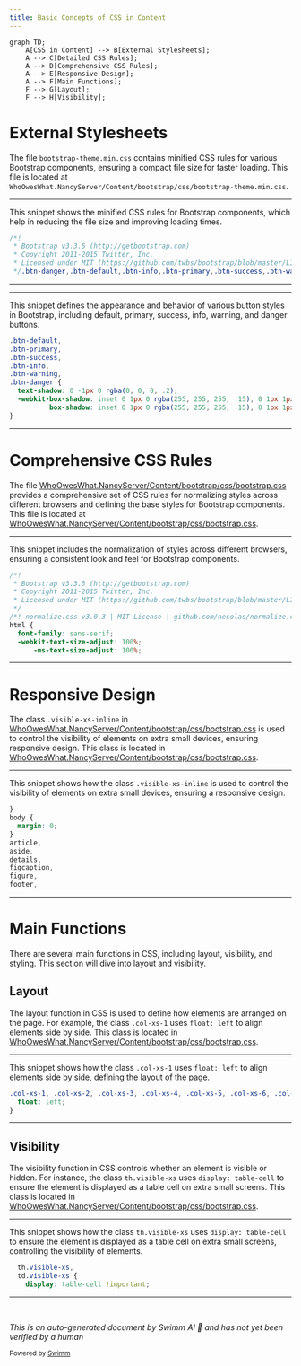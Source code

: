 ```yaml
---
title: Basic Concepts of CSS in Content
---
```

```mermaid
graph TD;
    A[CSS in Content] --> B[External Stylesheets];
    A --> C[Detailed CSS Rules];
    A --> D[Comprehensive CSS Rules];
    A --> E[Responsive Design];
    A --> F[Main Functions];
    F --> G[Layout];
    F --> H[Visibility];
```

# External Stylesheets

The file `bootstrap-theme.min.css` contains minified CSS rules for various Bootstrap components, ensuring a compact file size for faster loading. This file is located at `WhoOwesWhat.NancyServer/Content/bootstrap/css/bootstrap-theme.min.css`.

<SwmSnippet path="/WhoOwesWhat.NancyServer/Content/bootstrap/css/bootstrap-theme.min.css" line="1">

---

This snippet shows the minified CSS rules for Bootstrap components, which help in reducing the file size and improving loading times.

```css
/*!
 * Bootstrap v3.3.5 (http://getbootstrap.com)
 * Copyright 2011-2015 Twitter, Inc.
 * Licensed under MIT (https://github.com/twbs/bootstrap/blob/master/LICENSE)
 */.btn-danger,.btn-default,.btn-info,.btn-primary,.btn-success,.btn-warning{text-shadow:0 -1px 0 rgba(0,0,0,.2);-webkit-box-shadow:inset 0 1px 0 rgba(255,255,255,.15),0 1px 1px rgba(0,0,0,.075);box-shadow:inset 0 1px 0 rgba(255,255,255,.15),0 1px 1px rgba(0,0,0,.075)}.btn-danger.active,.btn-danger:active,.btn-default.active,.btn-default:active,.btn-info.active,.btn-info:active,.btn-primary.active,.btn-primary:active,.btn-success.active,.btn-success:active,.btn-warning.active,.btn-warning:active{-webkit-box-shadow:inset 0 3px 5px rgba(0,0,0,.125);box-shadow:inset 0 3px 5px rgba(0,0,0,.125)}.btn-danger.disabled,.btn-danger[disabled],.btn-default.disabled,.btn-default[disabled],.btn-info.disabled,.btn-info[disabled],.btn-primary.disabled,.btn-primary[disabled],.btn-success.disabled,.btn-success[disabled],.btn-warning.disabled,.btn-warning[disabled],fieldset[disabled] .btn-danger,fieldset[disabled] .btn-default,fieldset[disabled] .btn-info,fieldset[disabled] .btn-primary,fieldset[disabled] .btn-success,fieldset[disabled] .btn-warning{-webkit-box-shadow:none;box-shadow:none}.btn-danger .badge,.btn-default .badge,.btn-info .badge,.btn-primary .badge,.btn-success .badge,.btn-warning .badge{text-shadow:none}.btn.active,.btn:active{background-image:none}.btn-default{text-shadow:0 1px 0 #fff;background-image:-webkit-linear-gradient(top,#fff 0,#e0e0e0 100%);background-image:-o-linear-gradient(top,#fff 0,#e0e0e0 100%);background-image:-webkit-gradient(linear,left top,left bottom,from(#fff),to(#e0e0e0));background-image:linear-gradient(to bottom,#fff 0,#e0e0e0 100%);filter:progid:DXImageTransform.Microsoft.gradient(startColorstr='#ffffffff', endColorstr='#ffe0e0e0', GradientType=0);filter:progid:DXImageTransform.Microsoft.gradient(enabled=false);background-repeat:repeat-x;border-color:#dbdbdb;border-color:#ccc}.btn-default:focus,.btn-default:hover{background-color:#e0e0e0;background-position:0 -15px}.btn-default.active,.btn-default:active{background-color:#e0e0e0;border-color:#dbdbdb}.btn-default.disabled,.btn-default.disabled.active,.btn-default.disabled.focus,.btn-default.disabled:active,.btn-default.disabled:focus,.btn-default.disabled:hover,.btn-default[disabled],.btn-default[disabled].active,.btn-default[disabled].focus,.btn-default[disabled]:active,.btn-default[disabled]:focus,.btn-default[disabled]:hover,fieldset[disabled] .btn-default,fieldset[disabled] .btn-default.active,fieldset[disabled] .btn-default.focus,fieldset[disabled] .btn-default:active,fieldset[disabled] .btn-default:focus,fieldset[disabled] .btn-default:hover{background-color:#e0e0e0;background-image:none}.btn-primary{background-image:-webkit-linear-gradient(top,#337ab7 0,#265a88 100%);background-image:-o-linear-gradient(top,#337ab7 0,#265a88 100%);background-image:-webkit-gradient(linear,left top,left bottom,from(#337ab7),to(#265a88));background-image:linear-gradient(to bottom,#337ab7 0,#265a88 100%);filter:progid:DXImageTransform.Microsoft.gradient(startColorstr='#ff337ab7', endColorstr='#ff265a88', GradientType=0);filter:progid:DXImageTransform.Microsoft.gradient(enabled=false);background-repeat:repeat-x;border-color:#245580}.btn-primary:focus,.btn-primary:hover{background-color:#265a88;background-position:0 -15px}.btn-primary.active,.btn-primary:active{background-color:#265a88;border-color:#245580}.btn-primary.disabled,.btn-primary.disabled.active,.btn-primary.disabled.focus,.btn-primary.disabled:active,.btn-primary.disabled:focus,.btn-primary.disabled:hover,.btn-primary[disabled],.btn-primary[disabled].active,.btn-primary[disabled].focus,.btn-primary[disabled]:active,.btn-primary[disabled]:focus,.btn-primary[disabled]:hover,fieldset[disabled] .btn-primary,fieldset[disabled] .btn-primary.active,fieldset[disabled] .btn-primary.focus,fieldset[disabled] .btn-primary:active,fieldset[disabled] .btn-primary:focus,fieldset[disabled] .btn-primary:hover{background-color:#265a88;background-image:none}.btn-success{background-image:-webkit-linear-gradient(top,#5cb85c 0,#419641 100%);background-image:-o-linear-gradient(top,#5cb85c 0,#419641 100%);background-image:-webkit-gradient(linear,left top,left bottom,from(#5cb85c),to(#419641));background-image:linear-gradient(to bottom,#5cb85c 0,#419641 100%);filter:progid:DXImageTransform.Microsoft.gradient(startColorstr='#ff5cb85c', endColorstr='#ff419641', GradientType=0);filter:progid:DXImageTransform.Microsoft.gradient(enabled=false);background-repeat:repeat-x;border-color:#3e8f3e}.btn-success:focus,.btn-success:hover{background-color:#419641;background-position:0 -15px}.btn-success.active,.btn-success:active{background-color:#419641;border-color:#3e8f3e}.btn-success.disabled,.btn-success.disabled.active,.btn-success.disabled.focus,.btn-success.disabled:active,.btn-success.disabled:focus,.btn-success.disabled:hover,.btn-success[disabled],.btn-success[disabled].active,.btn-success[disabled].focus,.btn-success[disabled]:active,.btn-success[disabled]:focus,.btn-success[disabled]:hover,fieldset[disabled] .btn-success,fieldset[disabled] .btn-success.active,fieldset[disabled] .btn-success.focus,fieldset[disabled] .btn-success:active,fieldset[disabled] .btn-success:focus,fieldset[disabled] .btn-success:hover{background-color:#419641;background-image:none}.btn-info{background-image:-webkit-linear-gradient(top,#5bc0de 0,#2aabd2 100%);background-image:-o-linear-gradient(top,#5bc0de 0,#2aabd2 100%);background-image:-webkit-gradient(linear,left top,left bottom,from(#5bc0de),to(#2aabd2));background-image:linear-gradient(to bottom,#5bc0de 0,#2aabd2 100%);filter:progid:DXImageTransform.Microsoft.gradient(startColorstr='#ff5bc0de', endColorstr='#ff2aabd2', GradientType=0);filter:progid:DXImageTransform.Microsoft.gradient(enabled=false);background-repeat:repeat-x;border-color:#28a4c9}.btn-info:focus,.btn-info:hover{background-color:#2aabd2;background-position:0 -15px}.btn-info.active,.btn-info:active{background-color:#2aabd2;border-color:#28a4c9}.btn-info.disabled,.btn-info.disabled.active,.btn-info.disabled.focus,.btn-info.disabled:active,.btn-info.disabled:focus,.btn-info.disabled:hover,.btn-info[disabled],.btn-info[disabled].active,.btn-info[disabled].focus,.btn-info[disabled]:active,.btn-info[disabled]:focus,.btn-info[disabled]:hover,fieldset[disabled] .btn-info,fieldset[disabled] .btn-info.active,fieldset[disabled] .btn-info.focus,fieldset[disabled] .btn-info:active,fieldset[disabled] .btn-info:focus,fieldset[disabled] .btn-info:hover{background-color:#2aabd2;background-image:none}.btn-warning{background-image:-webkit-linear-gradient(top,#f0ad4e 0,#eb9316 100%);background-image:-o-linear-gradient(top,#f0ad4e 0,#eb9316 100%);background-image:-webkit-gradient(linear,left top,left bottom,from(#f0ad4e),to(#eb9316));background-image:linear-gradient(to bottom,#f0ad4e 0,#eb9316 100%);filter:progid:DXImageTransform.Microsoft.gradient(startColorstr='#fff0ad4e', endColorstr='#ffeb9316', GradientType=0);filter:progid:DXImageTransform.Microsoft.gradient(enabled=false);background-repeat:repeat-x;border-color:#e38d13}.btn-warning:focus,.btn-warning:hover{background-color:#eb9316;background-position:0 -15px}.btn-warning.active,.btn-warning:active{background-color:#eb9316;border-color:#e38d13}.btn-warning.disabled,.btn-warning.disabled.active,.btn-warning.disabled.focus,.btn-warning.disabled:active,.btn-warning.disabled:focus,.btn-warning.disabled:hover,.btn-warning[disabled],.btn-warning[disabled].active,.btn-warning[disabled].focus,.btn-warning[disabled]:active,.btn-warning[disabled]:focus,.btn-warning[disabled]:hover,fieldset[disabled] .btn-warning,fieldset[disabled] .btn-warning.active,fieldset[disabled] .btn-warning.focus,fieldset[disabled] .btn-warning:active,fieldset[disabled] .btn-warning:focus,fieldset[disabled] .btn-warning:hover{background-color:#eb9316;background-image:none}.btn-danger{background-image:-webkit-linear-gradient(top,#d9534f 0,#c12e2a 100%);background-image:-o-linear-gradient(top,#d9534f 0,#c12e2a 100%);background-image:-webkit-gradient(linear,left top,left bottom,from(#d9534f),to(#c12e2a));background-image:linear-gradient(to bottom,#d9534f 0,#c12e2a 100%);filter:progid:DXImageTransform.Microsoft.gradient(startColorstr='#ffd9534f', endColorstr='#ffc12e2a', GradientType=0);filter:progid:DXImageTransform.Microsoft.gradient(enabled=false);background-repeat:repeat-x;border-color:#b92c28}.btn-danger:focus,.btn-danger:hover{background-color:#c12e2a;background-position:0 -15px}.btn-danger.active,.btn-danger:active{background-color:#c12e2a;border-color:#b92c28}.btn-danger.disabled,.btn-danger.disabled.active,.btn-danger.disabled.focus,.btn-danger.disabled:active,.btn-danger.disabled:focus,.btn-danger.disabled:hover,.btn-danger[disabled],.btn-danger[disabled].active,.btn-danger[disabled].focus,.btn-danger[disabled]:active,.btn-danger[disabled]:focus,.btn-danger[disabled]:hover,fieldset[disabled] .btn-danger,fieldset[disabled] .btn-danger.active,fieldset[disabled] .btn-danger.focus,fieldset[disabled] .btn-danger:active,fieldset[disabled] .btn-danger:focus,fieldset[disabled] .btn-danger:hover{background-color:#c12e2a;background-image:none}.img-thumbnail,.thumbnail{-webkit-box-shadow:0 1px 2px rgba(0,0,0,.075);box-shadow:0 1px 2px rgba(0,0,0,.075)}.dropdown-menu>li>a:focus,.dropdown-menu>li>a:hover{background-color:#e8e8e8;background-image:-webkit-linear-gradient(top,#f5f5f5 0,#e8e8e8 100%);background-image:-o-linear-gradient(top,#f5f5f5 0,#e8e8e8 100%);background-image:-webkit-gradient(linear,left top,left bottom,from(#f5f5f5),to(#e8e8e8));background-image:linear-gradient(to bottom,#f5f5f5 0,#e8e8e8 100%);filter:progid:DXImageTransform.Microsoft.gradient(startColorstr='#fff5f5f5', endColorstr='#ffe8e8e8', GradientType=0);background-repeat:repeat-x}.dropdown-menu>.active>a,.dropdown-menu>.active>a:focus,.dropdown-menu>.active>a:hover{background-color:#2e6da4;background-image:-webkit-linear-gradient(top,#337ab7 0,#2e6da4 100%);background-image:-o-linear-gradient(top,#337ab7 0,#2e6da4 100%);background-image:-webkit-gradient(linear,left top,left bottom,from(#337ab7),to(#2e6da4));background-image:linear-gradient(to bottom,#337ab7 0,#2e6da4 100%);filter:progid:DXImageTransform.Microsoft.gradient(startColorstr='#ff337ab7', endColorstr='#ff2e6da4', GradientType=0);background-repeat:repeat-x}.navbar-default{background-image:-webkit-linear-gradient(top,#fff 0,#f8f8f8 100%);background-image:-o-linear-gradient(top,#fff 0,#f8f8f8 100%);background-image:-webkit-gradient(linear,left top,left bottom,from(#fff),to(#f8f8f8));background-image:linear-gradient(to bottom,#fff 0,#f8f8f8 100%);filter:progid:DXImageTransform.Microsoft.gradient(startColorstr='#ffffffff', endColorstr='#fff8f8f8', GradientType=0);filter:progid:DXImageTransform.Microsoft.gradient(enabled=false);background-repeat:repeat-x;border-radius:4px;-webkit-box-shadow:inset 0 1px 0 rgba(255,255,255,.15),0 1px 5px rgba(0,0,0,.075);box-shadow:inset 0 1px 0 rgba(255,255,255,.15),0 1px 5px rgba(0,0,0,.075)}.navbar-default .navbar-nav>.active>a,.navbar-default .navbar-nav>.open>a{background-image:-webkit-linear-gradient(top,#dbdbdb 0,#e2e2e2 100%);background-image:-o-linear-gradient(top,#dbdbdb 0,#e2e2e2 100%);background-image:-webkit-gradient(linear,left top,left bottom,from(#dbdbdb),to(#e2e2e2));background-image:linear-gradient(to bottom,#dbdbdb 0,#e2e2e2 100%);filter:progid:DXImageTransform.Microsoft.gradient(startColorstr='#ffdbdbdb', endColorstr='#ffe2e2e2', GradientType=0);background-repeat:repeat-x;-webkit-box-shadow:inset 0 3px 9px rgba(0,0,0,.075);box-shadow:inset 0 3px 9px rgba(0,0,0,.075)}.navbar-brand,.navbar-nav>li>a{text-shadow:0 1px 0 rgba(255,255,255,.25)}.navbar-inverse{background-image:-webkit-linear-gradient(top,#3c3c3c 0,#222 100%);background-image:-o-linear-gradient(top,#3c3c3c 0,#222 100%);background-image:-webkit-gradient(linear,left top,left bottom,from(#3c3c3c),to(#222));background-image:linear-gradient(to bottom,#3c3c3c 0,#222 100%);filter:progid:DXImageTransform.Microsoft.gradient(startColorstr='#ff3c3c3c', endColorstr='#ff222222', GradientType=0);filter:progid:DXImageTransform.Microsoft.gradient(enabled=false);background-repeat:repeat-x;border-radius:4px}.navbar-inverse .navbar-nav>.active>a,.navbar-inverse .navbar-nav>.open>a{background-image:-webkit-linear-gradient(top,#080808 0,#0f0f0f 100%);background-image:-o-linear-gradient(top,#080808 0,#0f0f0f 100%);background-image:-webkit-gradient(linear,left top,left bottom,from(#080808),to(#0f0f0f));background-image:linear-gradient(to bottom,#080808 0,#0f0f0f 100%);filter:progid:DXImageTransform.Microsoft.gradient(startColorstr='#ff080808', endColorstr='#ff0f0f0f', GradientType=0);background-repeat:repeat-x;-webkit-box-shadow:inset 0 3px 9px rgba(0,0,0,.25);box-shadow:inset 0 3px 9px rgba(0,0,0,.25)}.navbar-inverse .navbar-brand,.navbar-inverse .navbar-nav>li>a{text-shadow:0 -1px 0 rgba(0,0,0,.25)}.navbar-fixed-bottom,.navbar-fixed-top,.navbar-static-top{border-radius:0}@media (max-width:767px){.navbar .navbar-nav .open .dropdown-menu>.active>a,.navbar .navbar-nav .open .dropdown-menu>.active>a:focus,.navbar .navbar-nav .open .dropdown-menu>.active>a:hover{color:#fff;background-image:-webkit-linear-gradient(top,#337ab7 0,#2e6da4 100%);background-image:-o-linear-gradient(top,#337ab7 0,#2e6da4 100%);background-image:-webkit-gradient(linear,left top,left bottom,from(#337ab7),to(#2e6da4));background-image:linear-gradient(to bottom,#337ab7 0,#2e6da4 100%);filter:progid:DXImageTransform.Microsoft.gradient(startColorstr='#ff337ab7', endColorstr='#ff2e6da4', GradientType=0);background-repeat:repeat-x}}.alert{text-shadow:0 1px 0 rgba(255,255,255,.2);-webkit-box-shadow:inset 0 1px 0 rgba(255,255,255,.25),0 1px 2px rgba(0,0,0,.05);box-shadow:inset 0 1px 0 rgba(255,255,255,.25),0 1px 2px rgba(0,0,0,.05)}.alert-success{background-image:-webkit-linear-gradient(top,#dff0d8 0,#c8e5bc 100%);background-image:-o-linear-gradient(top,#dff0d8 0,#c8e5bc 100%);background-image:-webkit-gradient(linear,left top,left bottom,from(#dff0d8),to(#c8e5bc));background-image:linear-gradient(to bottom,#dff0d8 0,#c8e5bc 100%);filter:progid:DXImageTransform.Microsoft.gradient(startColorstr='#ffdff0d8', endColorstr='#ffc8e5bc', GradientType=0);background-repeat:repeat-x;border-color:#b2dba1}.alert-info{background-image:-webkit-linear-gradient(top,#d9edf7 0,#b9def0 100%);background-image:-o-linear-gradient(top,#d9edf7 0,#b9def0 100%);background-image:-webkit-gradient(linear,left top,left bottom,from(#d9edf7),to(#b9def0));background-image:linear-gradient(to bottom,#d9edf7 0,#b9def0 100%);filter:progid:DXImageTransform.Microsoft.gradient(startColorstr='#ffd9edf7', endColorstr='#ffb9def0', GradientType=0);background-repeat:repeat-x;border-color:#9acfea}.alert-warning{background-image:-webkit-linear-gradient(top,#fcf8e3 0,#f8efc0 100%);background-image:-o-linear-gradient(top,#fcf8e3 0,#f8efc0 100%);background-image:-webkit-gradient(linear,left top,left bottom,from(#fcf8e3),to(#f8efc0));background-image:linear-gradient(to bottom,#fcf8e3 0,#f8efc0 100%);filter:progid:DXImageTransform.Microsoft.gradient(startColorstr='#fffcf8e3', endColorstr='#fff8efc0', GradientType=0);background-repeat:repeat-x;border-color:#f5e79e}.alert-danger{background-image:-webkit-linear-gradient(top,#f2dede 0,#e7c3c3 100%);background-image:-o-linear-gradient(top,#f2dede 0,#e7c3c3 100%);background-image:-webkit-gradient(linear,left top,left bottom,from(#f2dede),to(#e7c3c3));background-image:linear-gradient(to bottom,#f2dede 0,#e7c3c3 100%);filter:progid:DXImageTransform.Microsoft.gradient(startColorstr='#fff2dede', endColorstr='#ffe7c3c3', GradientType=0);background-repeat:repeat-x;border-color:#dca7a7}.progress{background-image:-webkit-linear-gradient(top,#ebebeb 0,#f5f5f5 100%);background-image:-o-linear-gradient(top,#ebebeb 0,#f5f5f5 100%);background-image:-webkit-gradient(linear,left top,left bottom,from(#ebebeb),to(#f5f5f5));background-image:linear-gradient(to bottom,#ebebeb 0,#f5f5f5 100%);filter:progid:DXImageTransform.Microsoft.gradient(startColorstr='#ffebebeb', endColorstr='#fff5f5f5', GradientType=0);background-repeat:repeat-x}.progress-bar{background-image:-webkit-linear-gradient(top,#337ab7 0,#286090 100%);background-image:-o-linear-gradient(top,#337ab7 0,#286090 100%);background-image:-webkit-gradient(linear,left top,left bottom,from(#337ab7),to(#286090));background-image:linear-gradient(to bottom,#337ab7 0,#286090 100%);filter:progid:DXImageTransform.Microsoft.gradient(startColorstr='#ff337ab7', endColorstr='#ff286090', GradientType=0);background-repeat:repeat-x}.progress-bar-success{background-image:-webkit-linear-gradient(top,#5cb85c 0,#449d44 100%);background-image:-o-linear-gradient(top,#5cb85c 0,#449d44 100%);background-image:-webkit-gradient(linear,left top,left bottom,from(#5cb85c),to(#449d44));background-image:linear-gradient(to bottom,#5cb85c 0,#449d44 100%);filter:progid:DXImageTransform.Microsoft.gradient(startColorstr='#ff5cb85c', endColorstr='#ff449d44', GradientType=0);background-repeat:repeat-x}.progress-bar-info{background-image:-webkit-linear-gradient(top,#5bc0de 0,#31b0d5 100%);background-image:-o-linear-gradient(top,#5bc0de 0,#31b0d5 100%);background-image:-webkit-gradient(linear,left top,left bottom,from(#5bc0de),to(#31b0d5));background-image:linear-gradient(to bottom,#5bc0de 0,#31b0d5 100%);filter:progid:DXImageTransform.Microsoft.gradient(startColorstr='#ff5bc0de', endColorstr='#ff31b0d5', GradientType=0);background-repeat:repeat-x}.progress-bar-warning{background-image:-webkit-linear-gradient(top,#f0ad4e 0,#ec971f 100%);background-image:-o-linear-gradient(top,#f0ad4e 0,#ec971f 100%);background-image:-webkit-gradient(linear,left top,left bottom,from(#f0ad4e),to(#ec971f));background-image:linear-gradient(to bottom,#f0ad4e 0,#ec971f 100%);filter:progid:DXImageTransform.Microsoft.gradient(startColorstr='#fff0ad4e', endColorstr='#ffec971f', GradientType=0);background-repeat:repeat-x}.progress-bar-danger{background-image:-webkit-linear-gradient(top,#d9534f 0,#c9302c 100%);background-image:-o-linear-gradient(top,#d9534f 0,#c9302c 100%);background-image:-webkit-gradient(linear,left top,left bottom,from(#d9534f),to(#c9302c));background-image:linear-gradient(to bottom,#d9534f 0,#c9302c 100%);filter:progid:DXImageTransform.Microsoft.gradient(startColorstr='#ffd9534f', endColorstr='#ffc9302c', GradientType=0);background-repeat:repeat-x}.progress-bar-striped{background-image:-webkit-linear-gradient(45deg,rgba(255,255,255,.15) 25%,transparent 25%,transparent 50%,rgba(255,255,255,.15) 50%,rgba(255,255,255,.15) 75%,transparent 75%,transparent);background-image:-o-linear-gradient(45deg,rgba(255,255,255,.15) 25%,transparent 25%,transparent 50%,rgba(255,255,255,.15) 50%,rgba(255,255,255,.15) 75%,transparent 75%,transparent);background-image:linear-gradient(45deg,rgba(255,255,255,.15) 25%,transparent 25%,transparent 50%,rgba(255,255,255,.15) 50%,rgba(255,255,255,.15) 75%,transparent 75%,transparent)}.list-group{border-radius:4px;-webkit-box-shadow:0 1px 2px rgba(0,0,0,.075);box-shadow:0 1px 2px rgba(0,0,0,.075)}.list-group-item.active,.list-group-item.active:focus,.list-group-item.active:hover{text-shadow:0 -1px 0 #286090;background-image:-webkit-linear-gradient(top,#337ab7 0,#2b669a 100%);background-image:-o-linear-gradient(top,#337ab7 0,#2b669a 100%);background-image:-webkit-gradient(linear,left top,left bottom,from(#337ab7),to(#2b669a));background-image:linear-gradient(to bottom,#337ab7 0,#2b669a 100%);filter:progid:DXImageTransform.Microsoft.gradient(startColorstr='#ff337ab7', endColorstr='#ff2b669a', GradientType=0);background-repeat:repeat-x;border-color:#2b669a}.list-group-item.active .badge,.list-group-item.active:focus .badge,.list-group-item.active:hover .badge{text-shadow:none}.panel{-webkit-box-shadow:0 1px 2px rgba(0,0,0,.05);box-shadow:0 1px 2px rgba(0,0,0,.05)}.panel-default>.panel-heading{background-image:-webkit-linear-gradient(top,#f5f5f5 0,#e8e8e8 100%);background-image:-o-linear-gradient(top,#f5f5f5 0,#e8e8e8 100%);background-image:-webkit-gradient(linear,left top,left bottom,from(#f5f5f5),to(#e8e8e8));background-image:linear-gradient(to bottom,#f5f5f5 0,#e8e8e8 100%);filter:progid:DXImageTransform.Microsoft.gradient(startColorstr='#fff5f5f5', endColorstr='#ffe8e8e8', GradientType=0);background-repeat:repeat-x}.panel-primary>.panel-heading{background-image:-webkit-linear-gradient(top,#337ab7 0,#2e6da4 100%);background-image:-o-linear-gradient(top,#337ab7 0,#2e6da4 100%);background-image:-webkit-gradient(linear,left top,left bottom,from(#337ab7),to(#2e6da4));background-image:linear-gradient(to bottom,#337ab7 0,#2e6da4 100%);filter:progid:DXImageTransform.Microsoft.gradient(startColorstr='#ff337ab7', endColorstr='#ff2e6da4', GradientType=0);background-repeat:repeat-x}.panel-success>.panel-heading{background-image:-webkit-linear-gradient(top,#dff0d8 0,#d0e9c6 100%);background-image:-o-linear-gradient(top,#dff0d8 0,#d0e9c6 100%);background-image:-webkit-gradient(linear,left top,left bottom,from(#dff0d8),to(#d0e9c6));background-image:linear-gradient(to bottom,#dff0d8 0,#d0e9c6 100%);filter:progid:DXImageTransform.Microsoft.gradient(startColorstr='#ffdff0d8', endColorstr='#ffd0e9c6', GradientType=0);background-repeat:repeat-x}.panel-info>.panel-heading{background-image:-webkit-linear-gradient(top,#d9edf7 0,#c4e3f3 100%);background-image:-o-linear-gradient(top,#d9edf7 0,#c4e3f3 100%);background-image:-webkit-gradient(linear,left top,left bottom,from(#d9edf7),to(#c4e3f3));background-image:linear-gradient(to bottom,#d9edf7 0,#c4e3f3 100%);filter:progid:DXImageTransform.Microsoft.gradient(startColorstr='#ffd9edf7', endColorstr='#ffc4e3f3', GradientType=0);background-repeat:repeat-x}.panel-warning>.panel-heading{background-image:-webkit-linear-gradient(top,#fcf8e3 0,#faf2cc 100%);background-image:-o-linear-gradient(top,#fcf8e3 0,#faf2cc 100%);background-image:-webkit-gradient(linear,left top,left bottom,from(#fcf8e3),to(#faf2cc));background-image:linear-gradient(to bottom,#fcf8e3 0,#faf2cc 100%);filter:progid:DXImageTransform.Microsoft.gradient(startColorstr='#fffcf8e3', endColorstr='#fffaf2cc', GradientType=0);background-repeat:repeat-x}.panel-danger>.panel-heading{background-image:-webkit-linear-gradient(top,#f2dede 0,#ebcccc 100%);background-image:-o-linear-gradient(top,#f2dede 0,#ebcccc 100%);background-image:-webkit-gradient(linear,left top,left bottom,from(#f2dede),to(#ebcccc));background-image:linear-gradient(to bottom,#f2dede 0,#ebcccc 100%);filter:progid:DXImageTransform.Microsoft.gradient(startColorstr='#fff2dede', endColorstr='#ffebcccc', GradientType=0);background-repeat:repeat-x}.well{background-image:-webkit-linear-gradient(top,#e8e8e8 0,#f5f5f5 100%);background-image:-o-linear-gradient(top,#e8e8e8 0,#f5f5f5 100%);background-image:-webkit-gradient(linear,left top,left bottom,from(#e8e8e8),to(#f5f5f5));background-image:linear-gradient(to bottom,#e8e8e8 0,#f5f5f5 100%);filter:progid:DXImageTransform.Microsoft.gradient(startColorstr='#ffe8e8e8', endColorstr='#fff5f5f5', GradientType=0);background-repeat:repeat-x;border-color:#dcdcdc;-webkit-box-shadow:inset 0 1px 3px rgba(0,0,0,.05),0 1px 0 rgba(255,255,255,.1);box-shadow:inset 0 1px 3px rgba(0,0,0,.05),0 1px 0 rgba(255,255,255,.1)}
```

---

</SwmSnippet>

<SwmSnippet path="/WhoOwesWhat.NancyServer/Content/bootstrap/css/bootstrap-theme.css" line="6">

---

This snippet defines the appearance and behavior of various button styles in Bootstrap, including default, primary, success, info, warning, and danger buttons.

```css
.btn-default,
.btn-primary,
.btn-success,
.btn-info,
.btn-warning,
.btn-danger {
  text-shadow: 0 -1px 0 rgba(0, 0, 0, .2);
  -webkit-box-shadow: inset 0 1px 0 rgba(255, 255, 255, .15), 0 1px 1px rgba(0, 0, 0, .075);
          box-shadow: inset 0 1px 0 rgba(255, 255, 255, .15), 0 1px 1px rgba(0, 0, 0, .075);
}
```

---

</SwmSnippet>

# Comprehensive CSS Rules

The file <SwmPath>[WhoOwesWhat.NancyServer/Content/bootstrap/css/bootstrap.css](WhoOwesWhat.NancyServer/Content/bootstrap/css/bootstrap.css)</SwmPath> provides a comprehensive set of CSS rules for normalizing styles across different browsers and defining the base styles for Bootstrap components. This file is located at <SwmPath>[WhoOwesWhat.NancyServer/Content/bootstrap/css/bootstrap.css](WhoOwesWhat.NancyServer/Content/bootstrap/css/bootstrap.css)</SwmPath>.

<SwmSnippet path="/WhoOwesWhat.NancyServer/Content/bootstrap/css/bootstrap.css" line="1">

---

This snippet includes the normalization of styles across different browsers, ensuring a consistent look and feel for Bootstrap components.

```css
/*!
 * Bootstrap v3.3.5 (http://getbootstrap.com)
 * Copyright 2011-2015 Twitter, Inc.
 * Licensed under MIT (https://github.com/twbs/bootstrap/blob/master/LICENSE)
 */
/*! normalize.css v3.0.3 | MIT License | github.com/necolas/normalize.css */
html {
  font-family: sans-serif;
  -webkit-text-size-adjust: 100%;
      -ms-text-size-adjust: 100%;
```

---

</SwmSnippet>

# Responsive Design

The class <SwmToken path="WhoOwesWhat.NancyServer/Content/bootstrap/css/bootstrap.css" pos="6600:0:5" line-data=".visible-xs-inline,">`.visible-xs-inline`</SwmToken> in <SwmPath>[WhoOwesWhat.NancyServer/Content/bootstrap/css/bootstrap.css](WhoOwesWhat.NancyServer/Content/bootstrap/css/bootstrap.css)</SwmPath> is used to control the visibility of elements on extra small devices, ensuring responsive design. This class is located in <SwmPath>[WhoOwesWhat.NancyServer/Content/bootstrap/css/bootstrap.css](WhoOwesWhat.NancyServer/Content/bootstrap/css/bootstrap.css)</SwmPath>.

<SwmSnippet path="/WhoOwesWhat.NancyServer/Content/bootstrap/css/bootstrap.css" line="11">

---

This snippet shows how the class <SwmToken path="WhoOwesWhat.NancyServer/Content/bootstrap/css/bootstrap.css" pos="6600:0:5" line-data=".visible-xs-inline,">`.visible-xs-inline`</SwmToken> is used to control the visibility of elements on extra small devices, ensuring a responsive design.

```css
}
body {
  margin: 0;
}
article,
aside,
details,
figcaption,
figure,
footer,
```

---

</SwmSnippet>

# Main Functions

There are several main functions in CSS, including layout, visibility, and styling. This section will dive into layout and visibility.

## Layout

The layout function in CSS is used to define how elements are arranged on the page. For example, the class <SwmToken path="WhoOwesWhat.NancyServer/Content/bootstrap/css/bootstrap.css" pos="1622:0:5" line-data=".col-xs-1, .col-xs-2, .col-xs-3, .col-xs-4, .col-xs-5, .col-xs-6, .col-xs-7, .col-xs-8, .col-xs-9, .col-xs-10, .col-xs-11, .col-xs-12 {">`.col-xs-1`</SwmToken> uses <SwmToken path="WhoOwesWhat.NancyServer/Content/bootstrap/css/bootstrap.css" pos="1623:1:4" line-data="  float: left;">`float: left`</SwmToken> to align elements side by side. This class is located in <SwmPath>[WhoOwesWhat.NancyServer/Content/bootstrap/css/bootstrap.css](WhoOwesWhat.NancyServer/Content/bootstrap/css/bootstrap.css)</SwmPath>.

<SwmSnippet path="/WhoOwesWhat.NancyServer/Content/bootstrap/css/bootstrap.css" line="1622">

---

This snippet shows how the class <SwmToken path="WhoOwesWhat.NancyServer/Content/bootstrap/css/bootstrap.css" pos="1622:0:5" line-data=".col-xs-1, .col-xs-2, .col-xs-3, .col-xs-4, .col-xs-5, .col-xs-6, .col-xs-7, .col-xs-8, .col-xs-9, .col-xs-10, .col-xs-11, .col-xs-12 {">`.col-xs-1`</SwmToken> uses <SwmToken path="WhoOwesWhat.NancyServer/Content/bootstrap/css/bootstrap.css" pos="1623:1:4" line-data="  float: left;">`float: left`</SwmToken> to align elements side by side, defining the layout of the page.

```css
.col-xs-1, .col-xs-2, .col-xs-3, .col-xs-4, .col-xs-5, .col-xs-6, .col-xs-7, .col-xs-8, .col-xs-9, .col-xs-10, .col-xs-11, .col-xs-12 {
  float: left;
}
```

---

</SwmSnippet>

## Visibility

The visibility function in CSS controls whether an element is visible or hidden. For instance, the class <SwmToken path="WhoOwesWhat.NancyServer/Content/bootstrap/css/bootstrap.css" pos="6623:1:5" line-data="  th.visible-xs,">`th.visible-xs`</SwmToken> uses <SwmToken path="WhoOwesWhat.NancyServer/Content/bootstrap/css/bootstrap.css" pos="6625:1:6" line-data="    display: table-cell !important;">`display: table-cell`</SwmToken> to ensure the element is displayed as a table cell on extra small screens. This class is located in <SwmPath>[WhoOwesWhat.NancyServer/Content/bootstrap/css/bootstrap.css](WhoOwesWhat.NancyServer/Content/bootstrap/css/bootstrap.css)</SwmPath>.

<SwmSnippet path="/WhoOwesWhat.NancyServer/Content/bootstrap/css/bootstrap.css" line="6623">

---

This snippet shows how the class <SwmToken path="WhoOwesWhat.NancyServer/Content/bootstrap/css/bootstrap.css" pos="6623:1:5" line-data="  th.visible-xs,">`th.visible-xs`</SwmToken> uses <SwmToken path="WhoOwesWhat.NancyServer/Content/bootstrap/css/bootstrap.css" pos="6625:1:6" line-data="    display: table-cell !important;">`display: table-cell`</SwmToken> to ensure the element is displayed as a table cell on extra small screens, controlling the visibility of elements.

```css
  th.visible-xs,
  td.visible-xs {
    display: table-cell !important;
```

---

</SwmSnippet>

&nbsp;

*This is an auto-generated document by Swimm AI 🌊 and has not yet been verified by a human*

<SwmMeta version="3.0.0" repo-id="Z2l0aHViJTNBJTNBV2hvT3dlc1doYXQtTmV0NDglM0ElM0FTd2ltbS1EZW1v" repo-name="WhoOwesWhat-Net48"><sup>Powered by [Swimm](/)</sup></SwmMeta>
